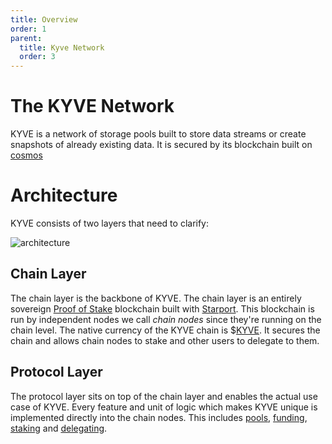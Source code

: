 ```yaml
---
title: Overview
order: 1
parent:
  title: Kyve Network
  order: 3
---
```


# The KYVE Network

KYVE is a network of storage pools built to store data streams or create snapshots of already existing data.
It is secured by its blockchain built on [cosmos](https://cosmos.network/)

# Architecture

KYVE consists of two layers that need to clarify:

![architecture](/architecture.png)

## Chain Layer

The chain layer is the backbone of KYVE. The chain layer is an entirely sovereign [Proof of Stake](https://en.wikipedia.org/wiki/Proof_of_stake) blockchain built with [Starport](https://starport.com/). This blockchain is run by independent nodes we call _chain nodes_ since they're running on the chain level. The native currency of the KYVE chain is $[KYVE](/basics/kyve.md). It secures the chain and allows
chain nodes to stake and other users to delegate to them.

## Protocol Layer

The protocol layer sits on top of the chain layer and enables the actual use case of KYVE. Every feature and unit of logic which makes KYVE unique is implemented directly into the chain nodes. This includes [pools](/basics/pools.md), [funding](/basics/funding.md), [staking](/basics/staking.md) and [delegating](/basics/delegating.md).
